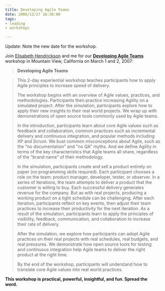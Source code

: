 ```yaml
--- 
title: Developing Agile Teams
date: 2006/12/27 16:30:00
tags: 
- leading
- workshops

---
```


Update:  Note the new date for the workshop.

Join <a href="http://www.qualitytree.com">Elisabeth Hendrickson</a> and me for our <strong><a href="https://www.shop.qualitytree.com/displayProductDocument.hg?productId=3&amp;sourceCode=de0001">Developing Agile Teams</a> </strong>workshop in Mountain View, California on March 1 and 2, 2007:

<!--more-->
<blockquote><strong>Developing Agile Teams</strong></blockquote>
<blockquote>This 2-day experiential workshop teaches participants how to apply Agile principles to increase speed of delivery.

The workshop begins with an overview of Agile values, practices, and methodologies.  Participants then practice increasing Agility on a simulated project.  After the simulation, participants explore how to apply their new insights to their real world projects.  We wrap up with demonstrations of open source tools commonly used by Agile teams.

In the introduction, participants learn about core Agile values such as feedback and collaboration, common practices such as incremental delivery and continuous integration, and popular methods including XP and Scrum.  We bust common misconceptions about Agile, such as the "no documentation" and "no QA" myths.  And we define Agility in terms of the key characteristics that Agile teams all share, regardless of the "brand name" of their methodology.

In the simulation, participants create and sell a product entirely on paper (no programming skills required). Each participant chooses a role on the team: product manager, developer, tester, or observer.  In a series of iterations, the team attempts to deliver a product that the customer is willing to buy.  Each successful delivery generates revenue for the company.  But as with real projects, producing a working product on a tight schedule can be challenging.  After each iteration, participants reflect on key events, then adjust their team practices to increase their productivity for the next iteration.  As a result of the simulation, participants learn to apply the principles of visibility, feedback, communication, and collaboration to increase their rate of delivery.

After the simulation, we explore how participants can adopt Agile practices on their real projects with real schedules, real budgets, and real pressures.  We demonstrate how open source tools for testing and continuous integration help Agile teams to deliver the right product at the right time.

By the end of the workshop, participants will understand how to translate core Agile values into real world practices.</blockquote>
<strong>This workshop is practical, powerful, insightful, and fun.  Spread the word.</strong>
